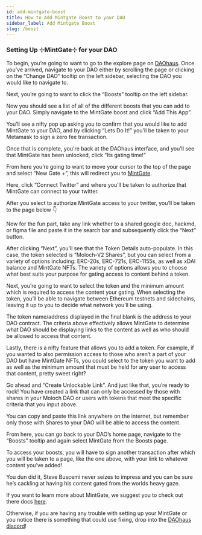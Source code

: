 ```yaml
---
id: add-mintgate-boost
title: How to Add Mintgate Boost to your DAO
sidebar_label: Add Mintgate Boost
slug: /boost
---
```


### Setting Up ⊹MintGate⊹ for your DAO

To begin, you’re going to want to go to the explore page on [DAOhaus](https://app.daohaus.club/explore). Once you’ve arrived, navigate to your DAO either by scrolling the page or clicking on the “Change DAO” tooltip on the left sidebar, selecting the DAO you would like to navigate to.

Next, you’re going to want to click the “Boosts” tooltip on the left sidebar.

Now you should see a list of all of the different boosts that you can add to your DAO. Simply navigate to the MintGate boost and click “Add This App”.

You’ll see a nifty pop up asking you to confirm that you would like to add MintGate to your DAO, and by clicking “Lets Do It!” you’ll be taken to your Metamask to sign a zero fee transaction.

Once that is complete, you're back at the DAOhaus interface, and you’ll see that MintGate has been unlocked, click “Its gating time!”

From here you’re going to want to move your cursor to the top of the page and select “New Gate +”, this will redirect you to [MintGate](https://mintgate.app).

Here, click “Connect Twitter” and where you’ll be taken to authorize that MintGate can connect to your twitter.

After you select to authorize MintGate access to your twitter, you’ll be taken to the page below 👇

Now for the fun part, take any link whether to a shared google doc, hackmd, or figma file and paste it in the search bar and subsequently click the “Next” button.

After clicking “Next”, you’ll see that the Token Details auto-populate. In this case, the token selected is “Moloch-V2 Shares”, but you can select from a variety of options including: ERC-20s, ERC-721s, ERC-1155s, as well as xDAI balance and MintGate NFTs. The variety of options allows you to choose what best suits your purpose for gating access to content behind a token.

Next, you’re going to want to select the token and the minimum amount which is required to access the content your gating. When selecting the token, you’ll be able to navigate between Ethereum testnets and sidechains, leaving it up to you to decide what network you’ll be using.

The token name/address displayed in the final blank is the address to your DAO contract. The criteria above effectively allows MintGate to determine what DAO should be displaying links to the content as well as who should be allowed to access that content.

Lastly, there is a nifty feature that allows you to add a token. For example, if you wanted to also permission access to those who aren’t a part of your DAO but have MintGate NFTs, you could select to the token you want to add as well as the minimum amount that must be held for any user to access that content, pretty sweet right?

Go ahead and “Create Unlockable Link”. And just like that, you’re ready to rock! You have created a link that can only be accessed by those with shares in your Moloch DAO or users with tokens that meet the specific criteria that you input above.

You can copy and paste this link anywhere on the internet, but remember only those with Shares to your DAO will be able to access the content.

From here, you can go back to your DAO’s home page, navigate to the “Boosts” tooltip and again select MintGate from the Boosts page.

To access your boosts, you will have to sign another transaction after which you will be taken to a page, like the one above, with your link to whatever content you’ve added!

You dun did it, Steve Buscemi never seizes to impress and you can be sure he’s cackling at having his content gated from the worlds heavy gaze.

If you want to learn more about MintGate, we suggest you to check out there docs [here](https://mintgate.gitbook.io/mintgate-docs/).

Otherwise, if you are having any trouble with setting up your MintGate or you notice there is something that could use fixing, drop into the [DAOhaus discord](https://discord.gg/daohaus)!
